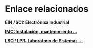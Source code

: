 # Enlace relacionados

**[EIN / SCI: Electrónica Industrial](https://drive.google.com/drive/folders/1w54IPPCFySc5kX8I16DzeFSLbSA8h7Dj?usp=sharing)**

**[IMC: Instalación, mantenimiento ...](https://drive.google.com/drive/folders/11oJszc78RBcjjiTi4ULlVg26f3zzDgKW?usp=sharing)**

**[LSO / LPR: Laboratorio de Sistemas ...](https://drive.google.com/drive/folders/11SQzWp3FXgxrZknBdhkNbA4q1QADDGCR?usp=sharing)**

